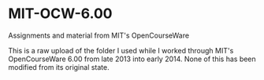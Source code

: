 # MIT-OCW-6.00
Assignments and material from MIT's OpenCourseWare

This is a raw upload of the folder I used while I worked through MIT's OpenCourseWare 6.00 from late 2013 into early 2014. None of this has been modified from its original state.

